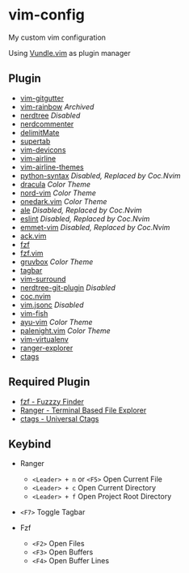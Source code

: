 # vim-config
My custom vim configuration

Using [Vundle.vim](https://github.com/VundleVim/Vundle.vim) as plugin manager

## Plugin
- [vim-gitgutter](https://github.com/airblade/vim-gitgutter)
- [vim-rainbow](https://github.com/frazrepo/vim-rainbow) *Archived*
- [nerdtree](https://github.com/preservim/nerdtree) *Disabled*
- [nerdcommenter](https://github.com/preservim/nerdcommenter)
- [delimitMate](https://github.com/Raimondi/delimitMate)
- [supertab](https://github.com/ervandew/supertab)
- [vim-devicons](https://github.com/ryanoasis/vim-devicons)
- [vim-airline](https://github.com/vim-airline/vim-airline)
- [vim-airline-themes](https://github.com/vim-airline/vim-airline)
- [python-syntax](https://github.com/vim-python/python-syntax) *Disabled, Replaced by Coc.Nvim*
- [dracula](https://draculatheme.com/vim) *Color Theme*
- [nord-vim](https://github.com/arcticicestudio/nord-vim) *Color Theme*
- [onedark.vim](https://github.com/joshdick/onedark.vim) *Color Theme*
- [ale](https://github.com/dense-analysis/ale) *Disabled, Replaced by Coc.Nvim*
- [eslint](https://vimawesome.com/plugin/eslint) *Disabled, Replaced by Coc.Nvim*
- [emmet-vim](https://github.com/mattn/emmet-vim) *Disabled, Replaced by Coc.Nvim*
- [ack.vim](https://github.com/mileszs/ack.vim)
- [fzf](https://github.com/junegunn/fzf/blob/master/README-VIM.md)
- [fzf.vim](https://github.com/junegunn/fzf.vim)
- [gruvbox](https://github.com/morhetz/gruvbox) *Color Theme*
- [tagbar](https://github.com/preservim/tagbar)
- [vim-surround](https://github.com/tpope/vim-surround)
- [nerdtree-git-plugin](https://github.com/Xuyuanp/nerdtree-git-plugin) *Disabled*
- [coc.nvim](https://github.com/neoclide/coc.nvim)
- [vim.jsonc](https://github.com/kevinoid/vim-jsonc) *Disabled*
- [vim-fish](https://github.com/dag/vim-fish)
- [ayu-vim](https://github.com/ayu-theme/ayu-vim) *Color Theme*
- [palenight.vim](https://github.com/drewtempelmeyer/palenight.vim) *Color Theme*
- [vim-virtualenv](https://github.com/jmcantrell/vim-virtualenv)
- [ranger-explorer](https://github.com/iberianpig/ranger-explorer.vim)
- [ctags](https://vimawesome.com/plugin/ctags)

## Required Plugin
- [fzf - Fuzzzy Finder](https://github.com/junegunn/fzf)
- [Ranger - Terminal Based File Explorer](https://github.com/ranger/ranger)
- [ctags - Universal Ctags](https://github.com/universal-ctags/ctags)

## Keybind
- Ranger
  * `<Leader> + n` or `<F5>` Open Current File
  * `<Leader> + c` Open Current Directory
  * `<Leader> + f` Open Project Root Directory

- `<F7>` Toggle Tagbar
- Fzf
  * `<F2>` Open Files
  * `<F3>` Open Buffers
  * `<F4>` Open Buffer Lines
